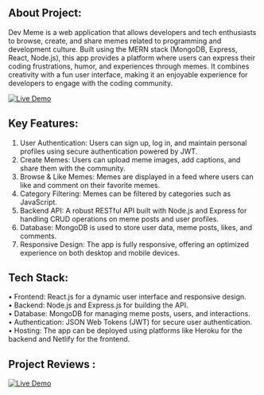 ## About Project:   

Dev Meme is a web application that allows developers and tech enthusiasts to browse, create, and share memes related to programming and development culture. Built using the MERN stack (MongoDB, Express, React, Node.js), this app provides a platform where users can express their coding frustrations, humor, and experiences through memes. It combines creativity with a fun user interface, making it an enjoyable experience for developers to engage with the coding community.  

[![Live Demo](https://img.shields.io/badge/Live%20Demo-View%20-brightgreen)](http://localhost:3000/)

## Key Features:  

1. User Authentication: Users can sign up, log in, and maintain personal profiles using secure authentication powered by JWT.  
2. Create Memes: Users can upload meme images, add captions, and share them with the community.  
3. Browse & Like Memes: Memes are displayed in a feed where users can like and comment on their favorite memes.  
4. Category Filtering: Memes can be filtered by categories such as JavaScript.  
5. Backend API: A robust RESTful API built with Node.js and Express for handling CRUD operations on meme posts and user profiles.  
6. Database: MongoDB is used to store user data, meme posts, likes, and comments.  
7. Responsive Design: The app is fully responsive, offering an optimized experience on both desktop and mobile devices.  

## Tech Stack:  
• Frontend: React.js for a dynamic user interface and responsive design.  
• Backend: Node.js and Express.js for building the API.  
• Database: MongoDB for managing meme posts, users, and interactions.  
• Authentication: JSON Web Tokens (JWT) for secure user authentication.  
• Hosting: The app can be deployed using platforms like Heroku for the backend and Netlify for the frontend.  

## Project Reviews :

[![Live Demo](https://img.shields.io/badge/Live%20Demo-View%20-brightgreen)](http://localhost:3000/)


